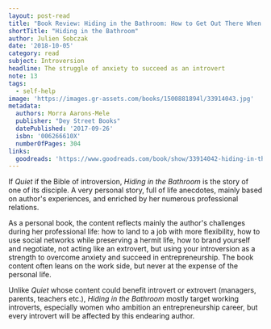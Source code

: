 ```yaml
---
layout: post-read
title: "Book Review: Hiding in the Bathroom: How to Get Out There When You'd Rather Stay Home"
shortTitle: "Hiding in the Bathroom"
author: Julien Sobczak
date: '2018-10-05'
category: read
subject: Introversion
headline: The struggle of anxiety to succeed as an introvert
note: 13
tags:
  - self-help
image: 'https://images.gr-assets.com/books/1500881894l/33914043.jpg'
metadata:
  authors: Morra Aarons-Mele
  publisher: "Dey Street Books"
  datePublished: '2017-09-26'
  isbn: '006266610X'
  numberOfPages: 304
links:
  goodreads: 'https://www.goodreads.com/book/show/33914042-hiding-in-the-bathroom'
---
```


If *Quiet* if the Bible of introversion, *Hiding in the Bathroom* is the story of one of its disciple. A very personal story, full of life anecdotes, mainly based on author's experiences, and enriched by her numerous professional relations.

As a personal book, the content reflects mainly the author's challenges during her professional life: how to land to a job with more flexibility, how to use social networks while preserving a hermit life, how to brand yourself and negotiate, not acting like an extrovert, but using your introversion as a strength to overcome anxiety and succeed in entrepreneurship. The book content often leans on the work side, but never at the expense of the personal life.

Unlike *Quiet* whose content could benefit introvert or extrovert (managers, parents, teachers etc.), *Hiding in the Bathroom* mostly target working introverts, especially women who ambition an entrepreneurship career, but every introvert will be affected by this endearing author.
